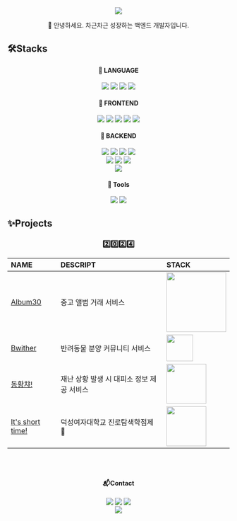 <div align="center">
  <img src="https://capsule-render.vercel.app/api?type=waving&height=120&color=timeGradient&section=header">
  <p>👋 안녕하세요. 차근차근 성장하는 백엔드 개발자입니다.</p>
</div>

## 🛠️Stacks
<div align="center">
  
#### 📌 LANGUAGE
  <img src="https://img.shields.io/badge/c-A8B9CC?style=for-the-badge&logo=c&logoColor=white"> 
  <img src="https://img.shields.io/badge/python-3776AB?style=for-the-badge&logo=python&logoColor=white"> 
  <img src="https://img.shields.io/badge/java-007396?style=for-the-badge&logo=java&logoColor=white">
  <img src="https://img.shields.io/badge/kotlin-%237F52FF?style=for-the-badge&logo=kotlin&logoColor=white">

#### 📌 FRONTEND
  <img src="https://img.shields.io/badge/html5-E34F26?style=for-the-badge&logo=html5&logoColor=white">
  <img src="https://img.shields.io/badge/css-1572B6?style=for-the-badge&logo=css3&logoColor=white">
  <img src="https://img.shields.io/badge/javascript-F7DF1E?style=for-the-badge&logo=javascript&logoColor=white">
  <img src="https://img.shields.io/badge/react-61DAFB?style=for-the-badge&logo=react&logoColor=white">
  <img src="https://img.shields.io/badge/Android-34A853?style=for-the-badge&logo=android&logoColor=white">

#### 📌 BACKEND
  <img src="https://img.shields.io/badge/AWS-232F3E?style=for-the-badge&logo=amazonwebservices&logoColor=white">
  <img src="https://img.shields.io/badge/Docker-2496ED?style=for-the-badge&logo=Docker&logoColor=white">
  <img src="https://img.shields.io/badge/linux-FCC624?style=for-the-badge&logo=linux&logoColor=white">
  <img src="https://img.shields.io/badge/ubuntu-%23E95420?style=for-the-badge&logo=ubuntu&logoColor=white"><br>
  <img src="https://img.shields.io/badge/django-092E20?style=for-the-badge&logo=django&logoColor=white">
  <img src="https://img.shields.io/badge/Flask-000000?style=for-the-badge&logo=Flask&logoColor=white">
  <img src="https://img.shields.io/badge/spring Boot-6DB33F?style=for-the-badge&logo=springboot&logoColor=white"><br>
  <img src="https://img.shields.io/badge/MySQL-4479A1?style=for-the-badge&logo=mysql&logoColor=white">

#### 📌 Tools
  <img src="https://img.shields.io/badge/github-181717?style=for-the-badge&logo=github&logoColor=white">
  <img src="https://img.shields.io/badge/figma-F24E1E?style=for-the-badge&logo=figma&logoColor=white"><br>

</div>

## ✨Projects
<div align="center">

  ### 2️⃣0️⃣2️⃣4️⃣
| NAME                                                               | DESCRIPT                 | STACK           |
|:-------------------------------------------------------------------|:-------------------------|:----------------------------------|
| [Album30](https://github.com/orgs/Album30/repositories)                           | 중고 앨범 거래 서비스             | <img width="135px" src="https://skillicons.dev/icons?i=react,spring,aws,docker&perline=4&theme=light"> |
| [Bwither](https://github.com/20210699/Bwither-Back-end)            | 반려동물 분양 커뮤니티 서비스         | <img width="60px" src="https://skillicons.dev/icons?i=spring,aws&perline=2&theme=light">               |
| [돔황챠!](https://github.com/20210699/RunAway)                            | 재난 상황 발생 시 대피소 정보 제공 서비스 | <img width="90px" src="https://skillicons.dev/icons?i=kotlin,firebase,androidstudio&perline=3&theme=light">        |
| [It's short time!](https://github.com/20210699/ShortTime) | 덕성여자대학교 진로탐색학점제 🥈         | <img width="90px" src="https://skillicons.dev/icons?i=flask,opencv,pytorch&perline=3&theme=light">                    |

  
</div>

<div align="center">
  <br>
  <br>
  <h4>📬Contact</h4>
  <img src="https://img.shields.io/badge/gmail-%23EA4335?style=for-the-badge&logo=gmail&logoColor=white&link=20210699%40duksung.ac.kr">
 <img src="https://img.shields.io/badge/discord-%235865F2?style=for-the-badge&logo=discord&logoColor=white&link=https%3A%2F%2Fdiscord.com%2Fusers%2F472597836878577674">
 <img src="https://img.shields.io/badge/velog-%2320C997?style=for-the-badge&logo=velog&logoColor=white&link=https%3A%2F%2Fvelog.io%2F%4020210699%2Fposts"><br>
  <img src="https://capsule-render.vercel.app/api?type=waving&height=80&color=timeGradient&section=footer">
</div>
